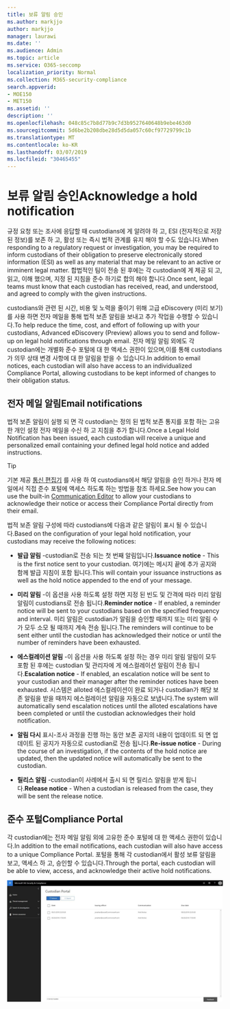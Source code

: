 ```yaml
---
title: 보류 알림 승인
ms.author: markjjo
author: markjjo
manager: laurawi
ms.date: ''
ms.audience: Admin
ms.topic: article
ms.service: O365-seccomp
localization_priority: Normal
ms.collection: M365-security-compliance
search.appverid:
- MOE150
- MET150
ms.assetid: ''
description: ''
ms.openlocfilehash: 048c85c7b8d77b9c7d3b9527640648b9ebe463d0
ms.sourcegitcommit: 5d6be2b208dbe28d5d5da057c60cf97729799c1b
ms.translationtype: MT
ms.contentlocale: ko-KR
ms.lasthandoff: 03/07/2019
ms.locfileid: "30465455"
---
```

# <a name="acknowledge-a-hold-notification"></a><span data-ttu-id="6197c-102">보류 알림 승인</span><span class="sxs-lookup"><span data-stu-id="6197c-102">Acknowledge a hold notification</span></span> 
<span data-ttu-id="6197c-103">규정 요청 또는 조사에 응답할 때 custodians에 게 알려야 하 고, ESI (전자적으로 저장 된 정보)를 보존 하 고, 활성 또는 즉시 법적 관계를 유지 해야 할 수도 있습니다.</span><span class="sxs-lookup"><span data-stu-id="6197c-103">When responding to a regulatory request or investigation, you may be required to  inform custodians of their obligation to preserve electronically stored information (ESI) as well as any material that may be relevant to an active or imminent legal matter.</span></span> <span data-ttu-id="6197c-104">합법적인 팀이 전송 된 후에는 각 custodian에 게 제공 되 고, 읽고, 이해 했으며, 지정 된 지침을 준수 하기로 합의 해야 합니다.</span><span class="sxs-lookup"><span data-stu-id="6197c-104">Once sent, legal teams must know that each custodian has received, read, and understood, and agreed to comply with the given instructions.</span></span>

<span data-ttu-id="6197c-105">custodians와 관련 된 시간, 비용 및 노력을 줄이기 위해 고급 eDiscovery (미리 보기)를 사용 하면 전자 메일을 통해 법적 보존 알림을 보내고 추가 작업을 수행할 수 있습니다.</span><span class="sxs-lookup"><span data-stu-id="6197c-105">To help reduce the time, cost, and effort of following up with your custodians,  Advanced eDiscovery (Preview) allows you to send and follow-up on legal hold notifications through email.</span></span> <span data-ttu-id="6197c-106">전자 메일 알림 외에도 각 custodian에는 개별화 준수 포털에 대 한 액세스 권한이 있으며,이를 통해 custodians가 의무 상태 변경 사항에 대 한 알림을 받을 수 있습니다.</span><span class="sxs-lookup"><span data-stu-id="6197c-106">In addition to email notices, each custodian will also have access to an individualized Compliance Portal, allowing custodians to be kept informed of changes to their obligation status.</span></span>

## <a name="email-notifications"></a><span data-ttu-id="6197c-107">전자 메일 알림</span><span class="sxs-lookup"><span data-stu-id="6197c-107">Email notifications</span></span>
<span data-ttu-id="6197c-108">법적 보존 알림이 실행 되 면 각 custodian는 정의 된 법적 보존 통지를 포함 하는 고유한 개인 설정 전자 메일을 수신 하 고 지침을 추가 합니다.</span><span class="sxs-lookup"><span data-stu-id="6197c-108">Once a Legal Hold Notification has been issued, each custodian will receive a unique and personalized email containing your defined legal hold notice and added instructions.</span></span> 

> [!Tip] 
> <span data-ttu-id="6197c-109">기본 제공 [통신 편집기](using-communications-editor.md) 를 사용 하 여 custodians에서 해당 알림을 승인 하거나 전자 메일에서 직접 준수 포털에 액세스 하도록 하는 방법을 참조 하세요.</span><span class="sxs-lookup"><span data-stu-id="6197c-109">See how you can use the built-in  [Communication Editor](using-communications-editor.md) to allow your custodians to acknowledge their notice or access their Compliance Portal directly from their email.</span></span>

<span data-ttu-id="6197c-110">법적 보존 알림 구성에 따라 custodians에 다음과 같은 알림이 표시 될 수 있습니다.</span><span class="sxs-lookup"><span data-stu-id="6197c-110">Based on the configuration of your legal hold notification, your custodians may receive the following notices:</span></span> 

- <span data-ttu-id="6197c-111">**발급 알림** -custodian로 전송 되는 첫 번째 알림입니다.</span><span class="sxs-lookup"><span data-stu-id="6197c-111">**Issuance notice** - This is the first notice sent to your custodian.</span></span> <span data-ttu-id="6197c-112">여기에는 메시지 끝에 추가 공지와 함께 발급 지침이 포함 됩니다.</span><span class="sxs-lookup"><span data-stu-id="6197c-112">This will contain your issuance instructions as well as the hold notice appended to the end of your message.</span></span>

- <span data-ttu-id="6197c-113">**미리 알림** -이 옵션을 사용 하도록 설정 하면 지정 된 빈도 및 간격에 따라 미리 알림 알림이 custodians로 전송 됩니다.</span><span class="sxs-lookup"><span data-stu-id="6197c-113">**Reminder notice** - If enabled, a reminder notice will be sent to your custodians based on the specified frequency and interval.</span></span> <span data-ttu-id="6197c-114">미리 알림은 custodian가 알림을 승인할 때까지 또는 미리 알림 수가 모두 소모 될 때까지 계속 전송 됩니다.</span><span class="sxs-lookup"><span data-stu-id="6197c-114">The reminders will continue to be sent either until the custodian has acknowledged their notice or until the number of reminders have been exhausted.</span></span>

- <span data-ttu-id="6197c-115">**에스컬레이션 알림** -이 옵션을 사용 하도록 설정 하는 경우 미리 알림 알림이 모두 포함 된 후에는 custodian 및 관리자에 게 에스컬레이션 알림이 전송 됩니다.</span><span class="sxs-lookup"><span data-stu-id="6197c-115">**Escalation notice** - If enabled, an escalation notice will be sent to your custodian and their manager after the reminder notices have been exhausted.</span></span> <span data-ttu-id="6197c-116">시스템은 alloted 에스컬레이션이 완료 되거나 custodian가 해당 보존 알림을 받을 때까지 에스컬레이션 알림을 자동으로 보냅니다.</span><span class="sxs-lookup"><span data-stu-id="6197c-116">The system will automatically send escalation notices until the alloted escalations have been completed or until the custodian acknowledges their hold notification.</span></span>

- <span data-ttu-id="6197c-117">**알림 다시** 표시-조사 과정을 진행 하는 동안 보존 공지의 내용이 업데이트 되 면 업데이트 된 공지가 자동으로 custodian로 전송 됩니다.</span><span class="sxs-lookup"><span data-stu-id="6197c-117">**Re-issue notice** - During the course of an investigation, if the contents of the hold notice are updated, then the updated notice will automatically be sent to the custodian.</span></span>

- <span data-ttu-id="6197c-118">**릴리스 알림** -custodian이 사례에서 출시 되 면 릴리스 알림을 받게 됩니다.</span><span class="sxs-lookup"><span data-stu-id="6197c-118">**Release notice** - When a custodian is released from the case, they will be sent the release notice.</span></span> 

## <a name="compliance-portal"></a><span data-ttu-id="6197c-119">준수 포털</span><span class="sxs-lookup"><span data-stu-id="6197c-119">Compliance Portal</span></span>
<span data-ttu-id="6197c-120">각 custodian에는 전자 메일 알림 외에 고유한 준수 포털에 대 한 액세스 권한이 있습니다.</span><span class="sxs-lookup"><span data-stu-id="6197c-120">In addition to the email notifications, each custodian will also have access to a unique Compliance Portal.</span></span> <span data-ttu-id="6197c-121">포털을 통해 각 custodian에서 활성 보류 알림을 보고, 액세스 하 고, 승인할 수 있습니다.</span><span class="sxs-lookup"><span data-stu-id="6197c-121">Through the portal, each custodian will be able to view, access, and acknowledge their active hold notifications.</span></span>

![custodian에 대 한 준수 포털](../media/CustodianPortal.jpg)
